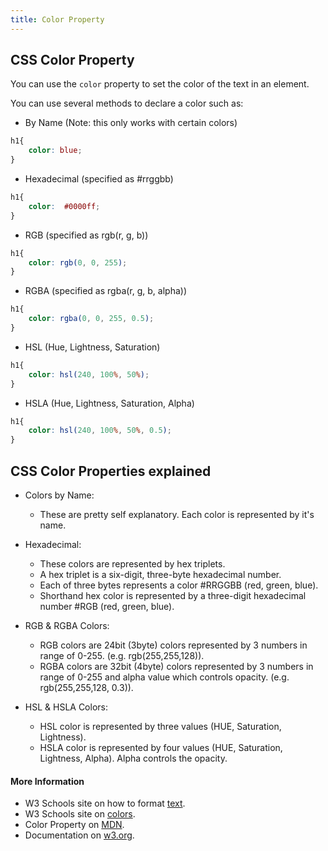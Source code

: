 ```yaml
---
title: Color Property
---
```


## CSS Color Property 


You can use the `color` property to set the color of the text in an element.  


You can use several methods to declare a color such as: 
* By Name (Note: this only works with certain colors)

```css
h1{
    color: blue;
}
```

* Hexadecimal (specified as #rrggbb)

```css
h1{ 
    color:  #0000ff;
} 
```

* RGB (specified as rgb(r, g, b))

```css
h1{
    color: rgb(0, 0, 255);
}
```

* RGBA (specified as rgba(r, g, b, alpha))

```css
h1{
    color: rgba(0, 0, 255, 0.5);
}
```

* HSL (Hue, Lightness, Saturation)
    
```css
h1{
    color: hsl(240, 100%, 50%);
}
```

* HSLA (Hue, Lightness, Saturation, Alpha)
    
```css
h1{
    color: hsl(240, 100%, 50%, 0.5);
}
```
## CSS Color Properties explained

* Colors by Name:
    - These are pretty self explanatory. Each color is represented by it's name.

* Hexadecimal:
    - These colors are represented by hex triplets. 
    - A hex triplet is a six-digit, three-byte hexadecimal number.
    - Each of three bytes represents a color #RRGGBB (red, green, blue).
    - Shorthand hex color is represented by a three-digit hexadecimal number #RGB (red, green, blue).
    
* RGB & RGBA Colors:
    - RGB colors are 24bit (3byte) colors represented by 3 numbers in range of 0-255. (e.g. rgb(255,255,128)).
    - RGBA colors are 32bit (4byte) colors represented by 3 numbers in range of 0-255 and alpha value which controls opacity. (e.g. rgb(255,255,128, 0.3)).
    
* HSL & HSLA Colors:
    - HSL color is represented by three values (HUE, Saturation, Lightness).
    - HSLA color is represented by four values (HUE, Saturation, Lightness, Alpha). Alpha controls the opacity.
    
#### More Information

* W3 Schools site on how to format [text](https://www.w3schools.com/css/css_text.asp).
* W3 Schools site on [colors](https://www.w3schools.com/colors/default.asp).
* Color Property on [MDN](https://developer.mozilla.org/en-US/docs/Web/CSS/color).
* Documentation on [w3.org](https://www.w3.org/wiki/CSS/Properties/color).
